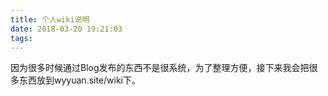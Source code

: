 ```yaml
---
title: 个人wiki说明
date: 2018-03-20 19:21:03
tags:
---
```


因为很多时候通过Blog发布的东西不是很系统，为了整理方便，接下来我会把很多东西放到wyyuan.site/wiki下。